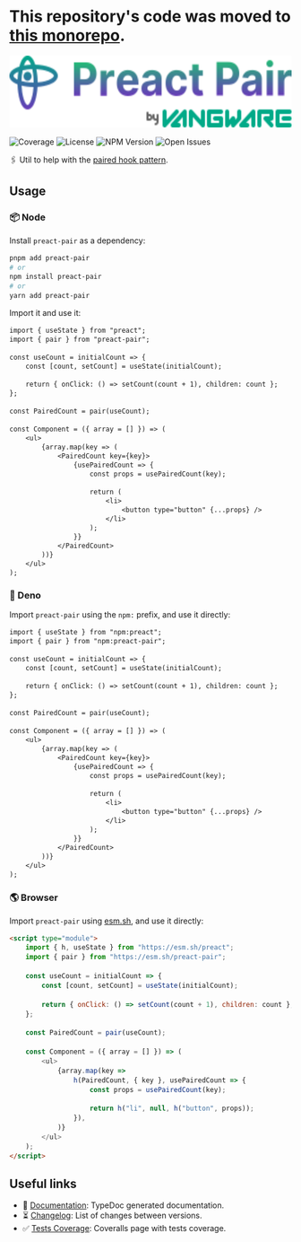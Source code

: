 # This repository's code was moved to [this monorepo](https://github.com/vangware/libraries/tree/main/packages/preact-pair).

<img id="logo" alt="Preact Pair by Vangware" src="./logo.svg" height="128" />

![Coverage][coverage-badge] ![License][license-badge]
![NPM Version][npm-version-badge] ![Open Issues][open-issues-badge]

🖇️ Util to help with the [paired hook pattern][article].

## Usage

### 📦 Node

Install `preact-pair` as a dependency:

```bash
pnpm add preact-pair
# or
npm install preact-pair
# or
yarn add preact-pair
```

Import it and use it:

```tsx
import { useState } from "preact";
import { pair } from "preact-pair";

const useCount = initialCount => {
	const [count, setCount] = useState(initialCount);

	return { onClick: () => setCount(count + 1), children: count };
};

const PairedCount = pair(useCount);

const Component = ({ array = [] }) => (
	<ul>
		{array.map(key => (
			<PairedCount key={key}>
				{usePairedCount => {
					const props = usePairedCount(key);

					return (
						<li>
							<button type="button" {...props} />
						</li>
					);
				}}
			</PairedCount>
		))}
	</ul>
);
```

### 🦕 Deno

Import `preact-pair` using the `npm:` prefix, and use it directly:

```tsx
import { useState } from "npm:preact";
import { pair } from "npm:preact-pair";

const useCount = initialCount => {
	const [count, setCount] = useState(initialCount);

	return { onClick: () => setCount(count + 1), children: count };
};

const PairedCount = pair(useCount);

const Component = ({ array = [] }) => (
	<ul>
		{array.map(key => (
			<PairedCount key={key}>
				{usePairedCount => {
					const props = usePairedCount(key);

					return (
						<li>
							<button type="button" {...props} />
						</li>
					);
				}}
			</PairedCount>
		))}
	</ul>
);
```

### 🌎 Browser

Import `preact-pair` using [esm.sh][esm.sh], and use it directly:

```html
<script type="module">
	import { h, useState } from "https://esm.sh/preact";
	import { pair } from "https://esm.sh/preact-pair";

	const useCount = initialCount => {
		const [count, setCount] = useState(initialCount);

		return { onClick: () => setCount(count + 1), children: count };
	};

	const PairedCount = pair(useCount);

	const Component = ({ array = [] }) => (
		<ul>
			{array.map(key =>
				h(PairedCount, { key }, usePairedCount => {
					const props = usePairedCount(key);

					return h("li", null, h("button", props));
				}),
			)}
		</ul>
	);
</script>
```

## Useful links

-   📝 [Documentation][documentation]: TypeDoc generated documentation.
-   ⏳ [Changelog][changelog]: List of changes between versions.
-   ✅ [Tests Coverage][coverage]: Coveralls page with tests coverage.

<!-- Reference -->

[article]: https://luke.sh/articles/the-paired-hook-pattern
[changelog]: https://github.com/vangware/preact-pair/blob/main/CHANGELOG.md
[coverage-badge]:
	https://img.shields.io/coveralls/github/vangware/preact-pair.svg?style=for-the-badge&labelColor=666&color=0a8&link=https://coveralls.io/github/vangware/preact-pair
[coverage]: https://coveralls.io/github/vangware/preact-pair
[documentation]: https://preact-pair.vangware.com
[esm.sh]: https://esm.sh
[license-badge]:
	https://img.shields.io/npm/l/preact-pair.svg?style=for-the-badge&labelColor=666&color=0a8&link=https://github.com/vangware/preact-pair/blob/main/LICENSE
[npm-version-badge]:
	https://img.shields.io/npm/v/preact-pair.svg?style=for-the-badge&labelColor=666&color=0a8&link=https://npm.im/preact-pair
[open-issues-badge]:
	https://img.shields.io/github/issues/vangware/preact-pair.svg?style=for-the-badge&labelColor=666&color=0a8&link=https://github.com/vangware/preact-pair/issues
